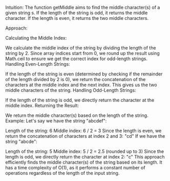 Intuition:
The function getMiddle aims to find the middle character(s) of a given string s. If the length of the string is odd, it returns the middle character. If the length is even, it returns the two middle characters.

Approach:

Calculating the Middle Index:

We calculate the middle index of the string by dividing the length of the string by 2. Since array indices start from 0, we round up the result using Math.ceil to ensure we get the correct index for odd-length strings.
Handling Even-Length Strings:

If the length of the string is even (determined by checking if the remainder of the length divided by 2 is 0), we return the concatenation of the characters at the middle index and the next index. This gives us the two middle characters of the string.
Handling Odd-Length Strings:

If the length of the string is odd, we directly return the character at the middle index.
Returning the Result:

We return the middle character(s) based on the length of the string.
Example:
Let's say we have the string "abcdef":

Length of the string: 6
Middle index: 6 / 2 = 3
Since the length is even, we return the concatenation of characters at index 2 and 3: "cd"
If we have the string "abcde":

Length of the string: 5
Middle index: 5 / 2 = 2.5 (rounded up to 3)
Since the length is odd, we directly return the character at index 2: "c"
This approach efficiently finds the middle character(s) of the string based on its length. It has a time complexity of O(1), as it performs a constant number of operations regardless of the length of the input string.
